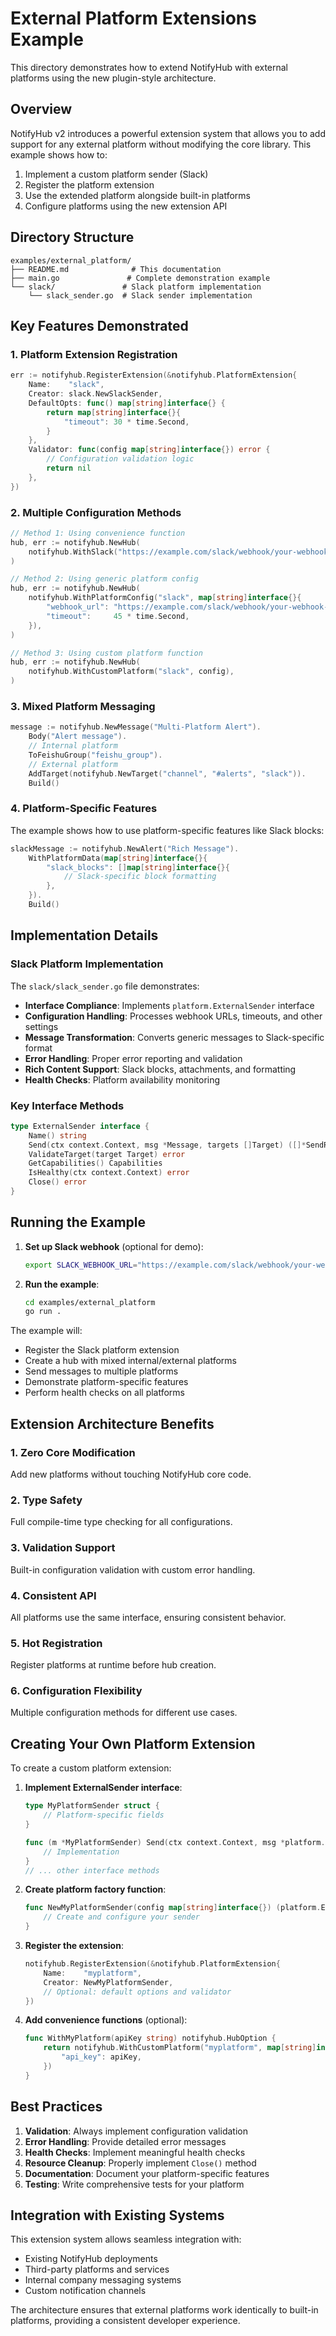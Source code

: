 # External Platform Extensions Example

This directory demonstrates how to extend NotifyHub with external platforms using the new plugin-style architecture.

## Overview

NotifyHub v2 introduces a powerful extension system that allows you to add support for any external platform without modifying the core library. This example shows how to:

1. Implement a custom platform sender (Slack)
2. Register the platform extension
3. Use the extended platform alongside built-in platforms
4. Configure platforms using the new extension API

## Directory Structure

```
examples/external_platform/
├── README.md              # This documentation
├── main.go               # Complete demonstration example
└── slack/               # Slack platform implementation
    └── slack_sender.go  # Slack sender implementation
```

## Key Features Demonstrated

### 1. Platform Extension Registration

```go
err := notifyhub.RegisterExtension(&notifyhub.PlatformExtension{
    Name:    "slack",
    Creator: slack.NewSlackSender,
    DefaultOpts: func() map[string]interface{} {
        return map[string]interface{}{
            "timeout": 30 * time.Second,
        }
    },
    Validator: func(config map[string]interface{}) error {
        // Configuration validation logic
        return nil
    },
})
```

### 2. Multiple Configuration Methods

```go
// Method 1: Using convenience function
hub, err := notifyhub.NewHub(
    notifyhub.WithSlack("https://example.com/slack/webhook/your-webhook-id"),
)

// Method 2: Using generic platform config
hub, err := notifyhub.NewHub(
    notifyhub.WithPlatformConfig("slack", map[string]interface{}{
        "webhook_url": "https://example.com/slack/webhook/your-webhook-id",
        "timeout":     45 * time.Second,
    }),
)

// Method 3: Using custom platform function
hub, err := notifyhub.NewHub(
    notifyhub.WithCustomPlatform("slack", config),
)
```

### 3. Mixed Platform Messaging

```go
message := notifyhub.NewMessage("Multi-Platform Alert").
    Body("Alert message").
    // Internal platform
    ToFeishuGroup("feishu_group").
    // External platform
    AddTarget(notifyhub.NewTarget("channel", "#alerts", "slack")).
    Build()
```

### 4. Platform-Specific Features

The example shows how to use platform-specific features like Slack blocks:

```go
slackMessage := notifyhub.NewAlert("Rich Message").
    WithPlatformData(map[string]interface{}{
        "slack_blocks": []map[string]interface{}{
            // Slack-specific block formatting
        },
    }).
    Build()
```

## Implementation Details

### Slack Platform Implementation

The `slack/slack_sender.go` file demonstrates:

- **Interface Compliance**: Implements `platform.ExternalSender` interface
- **Configuration Handling**: Processes webhook URLs, timeouts, and other settings
- **Message Transformation**: Converts generic messages to Slack-specific format
- **Error Handling**: Proper error reporting and validation
- **Rich Content Support**: Slack blocks, attachments, and formatting
- **Health Checks**: Platform availability monitoring

### Key Interface Methods

```go
type ExternalSender interface {
    Name() string
    Send(ctx context.Context, msg *Message, targets []Target) ([]*SendResult, error)
    ValidateTarget(target Target) error
    GetCapabilities() Capabilities
    IsHealthy(ctx context.Context) error
    Close() error
}
```

## Running the Example

1. **Set up Slack webhook** (optional for demo):
   ```bash
   export SLACK_WEBHOOK_URL="https://example.com/slack/webhook/your-webhook-id"
   ```

2. **Run the example**:
   ```bash
   cd examples/external_platform
   go run .
   ```

The example will:
- Register the Slack platform extension
- Create a hub with mixed internal/external platforms
- Send messages to multiple platforms
- Demonstrate platform-specific features
- Perform health checks on all platforms

## Extension Architecture Benefits

### 1. **Zero Core Modification**
Add new platforms without touching NotifyHub core code.

### 2. **Type Safety**
Full compile-time type checking for all configurations.

### 3. **Validation Support**
Built-in configuration validation with custom error handling.

### 4. **Consistent API**
All platforms use the same interface, ensuring consistent behavior.

### 5. **Hot Registration**
Register platforms at runtime before hub creation.

### 6. **Configuration Flexibility**
Multiple configuration methods for different use cases.

## Creating Your Own Platform Extension

To create a custom platform extension:

1. **Implement ExternalSender interface**:
   ```go
   type MyPlatformSender struct {
       // Platform-specific fields
   }

   func (m *MyPlatformSender) Send(ctx context.Context, msg *platform.Message, targets []platform.Target) ([]*platform.SendResult, error) {
       // Implementation
   }
   // ... other interface methods
   ```

2. **Create platform factory function**:
   ```go
   func NewMyPlatformSender(config map[string]interface{}) (platform.ExternalSender, error) {
       // Create and configure your sender
   }
   ```

3. **Register the extension**:
   ```go
   notifyhub.RegisterExtension(&notifyhub.PlatformExtension{
       Name:    "myplatform",
       Creator: NewMyPlatformSender,
       // Optional: default options and validator
   })
   ```

4. **Add convenience functions** (optional):
   ```go
   func WithMyPlatform(apiKey string) notifyhub.HubOption {
       return notifyhub.WithCustomPlatform("myplatform", map[string]interface{}{
           "api_key": apiKey,
       })
   }
   ```

## Best Practices

1. **Validation**: Always implement configuration validation
2. **Error Handling**: Provide detailed error messages
3. **Health Checks**: Implement meaningful health checks
4. **Resource Cleanup**: Properly implement `Close()` method
5. **Documentation**: Document your platform-specific features
6. **Testing**: Write comprehensive tests for your platform

## Integration with Existing Systems

This extension system allows seamless integration with:
- Existing NotifyHub deployments
- Third-party platforms and services
- Internal company messaging systems
- Custom notification channels

The architecture ensures that external platforms work identically to built-in platforms, providing a consistent developer experience.